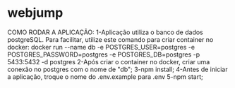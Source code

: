 # webjump

COMO RODAR A APLICAÇÃO:
1-Aplicação utiliza o banco de dados postgreSQL. Para facilitar, utilize este comando para criar container no docker: docker run --name db -e POSTGRES_USER=postgres -e POSTGRES_PASSWORD=postgres -e POSTGRES_DB=postgres -p 5433:5432 -d postgres
2-Após criar o container no docker, criar uma conexão no postgres com o nome de "db";
3-npm install;
4-Antes de iniciar a aplicação, troque o nome do .env.example para .env
5-npm start;
